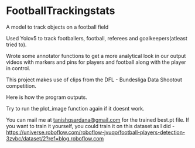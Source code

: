 # FootballTrackingstats
A model to track objects on a football field

Used Yolov5 to track footballers, football, referees and goalkeepers(atleast tried to).

Wrote some annotator functions to get a more analytical look in our output videos with markers and pins for players and football along with the player in control.

This project makes use of clips from the DFL - Bundesliga Data Shootout competition.

Here is how the program outputs.


Try to run the plot_image function again if it doesnt work.

You can mail me at tanishqsardana@gmail.com for the trained best.pt file.
If you want to train it yourself, you could train it on this dataset as I did - https://universe.roboflow.com/roboflow-jvuqo/football-players-detection-3zvbc/dataset/2?ref=blog.roboflow.com


